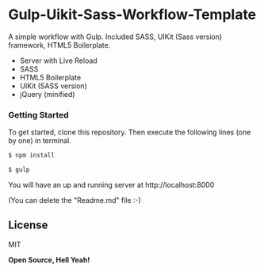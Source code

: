 # Gulp-Uikit-Sass-Workflow-Template

A simple workflow with Gulp. Included SASS, UIKit (Sass version) framework, HTML5 Boilerplate.
  - Server with Live Reload
  - SASS
  - HTML5 Boilerplate
  - UIKit (SASS version)
  - jQuery (minified)

### Getting Started
To get started, clone this repository. Then execute the following lines (one by one) in terminal.
```sh
$ npm install
```
```sh
$ gulp
```

You will have an up and running server at http://localhost:8000

(You can delete the "Readme.md" file :-)

License
----

MIT

**Open Source, Hell Yeah!**
